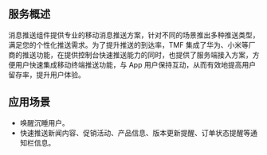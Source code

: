 ## 服务概述
消息推送组件提供专业的移动消息推送方案，针对不同的场景推出多种推送类型，满足您的个性化推送需求。为了提升推送的到达率，TMF 集成了华为、小米等厂商的推送功能，在提供控制台快速推送能力的同时，也提供了服务端接入方案，方便用户快速集成移动终端推送功能，与 App 用户保持互动，从而有效地提高用户留存率，提升用户体验。

## 应用场景
- 唤醒沉睡用户。
- 快速推送新闻内容、促销活动、产品信息、版本更新提醒、订单状态提醒等通知栏信息。
